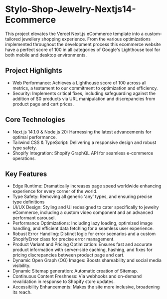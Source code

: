 # Stylo-Shop-Jewelry-Nextjs14-Ecommerce

This project elevates the Vercel Next.js eCommerce template into a custom-tailored jewellery shopping experience. 
From the various optimizations implemented throughout the development process this ecommerce website have a perfect score of 100 in all categories of Google's Lighthouse tool for both mobile and desktop environments.

## Project Highlights

- Web Performance: Achieves a Lighthouse score of 100 across all metrics, a testament to our commitment to optimization and efficiency.
- Security: Implements critical fixes, including safeguarding against the addition of $0 products via URL manipulation and discrepancies from product page and cart prices.
 
## Core Technologies

- Next.js 14.1.0 & Node.js 20: Harnessing the latest advancements for optimal performance.
- Tailwind CSS & TypeScript: Delivering a responsive design and robust type safety.
- Shopify Integration: Shopify GraphQL API for seamless e-commerce operations.

## Key Features
- Edge Runtime: Dramatically increases page speed worldwide enhancing experience for every corner of the world.
- Type Safety: Removing all generic ‘any’ types, and ensuring precise type definitions
- UI/UX Design: Styling and UI redesigned to cater specifically to jewelry eCommerce, including a custom video component and an advanced performant carousel.
- Performance Optimizations: Including lazy loading, optimized image handling, and efficient data fetching for a seamless user experience.
- Robust Error Handling: Distinct logic for error scenarios and a custom ShopifyError class for precise error management.
- Product Variant and Pricing Optimization: Ensures fast and accurate product information with server-side caching, hashing, and fixes for pricing discrepancies between product page and cart.
- Dynamic Open Graph (OG) Images: Boosts shareability and social media visibility.
- Dynamic Sitemap generation: Automatic creation of Sitemap.
- Continuous Content Freshness: Via webhooks and on-demand revalidation in response to Shopify store updates.
- Accessibility Enhancements: Makes the site more inclusive, broadening its reach.
